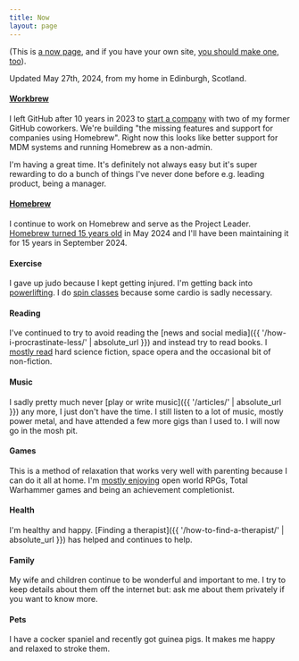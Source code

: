 ```yaml
---
title: Now
layout: page
---
```


(This is [a now page](https://nownownow.com/about), and if you have your own site, [you should make one, too](https://sivers.org/now2)).

Updated May 27th, 2024, from my home in Edinburgh, Scotland.

#### [Workbrew](https://workbrew.com)

I left GitHub after 10 years in 2023 to [start a company](https://workbrew.com) with two of my former GitHub coworkers.
We're building "the missing features and support for companies using Homebrew".
Right now this looks like better support for MDM systems and running Homebrew as a non-admin.

I'm having a great time.
It's definitely not always easy but it's super rewarding to do a bunch of things I've never done before e.g. leading product, being a manager.

#### [Homebrew](https://brew.sh)

I continue to work on Homebrew and serve as the Project Leader.
[Homebrew turned 15 years old](https://www.youtube.com/watch?v=dY31NQP4JPk) in May 2024 and I'll have been maintaining it for 15 years in September 2024.

#### Exercise

I gave up judo because I kept getting injured.
I'm getting back into [powerlifting](https://www.openpowerlifting.org/u/mikemcquaid).
I do [spin classes](https://tribe.yoga/tribecycle/) because some cardio is sadly necessary.

#### Reading

I've continued to try to avoid reading the [news and social media]({{ '/how-i-procrastinate-less/' | absolute_url }}) and instead try to read books.
I [mostly read](https://www.goodreads.com/review/list/37799508-mike-mcquaid?shelf=read&sort=date_read) hard science fiction, space opera and the occasional bit of non-fiction.

#### Music

I sadly pretty much never [play or write music]({{ '/articles/' | absolute_url }}) any more, I just don't have the time.
I still listen to a lot of music, mostly power metal, and have attended a few more gigs than I used to.
I will now go in the mosh pit.

#### Games

This is a method of relaxation that works very well with parenting because I can do it all at home.
I'm [mostly enjoying](https://steamcommunity.com/id/mikemcquaid/) open world RPGs, Total Warhammer games and being an achievement completionist.

#### Health

I'm healthy and happy.
[Finding a therapist]({{ '/how-to-find-a-therapist/' | absolute_url }}) has helped and continues to help.

#### Family

My wife and children continue to be wonderful and important to me.
I try to keep details about them off the internet but: ask me about them privately if you want to know more.

#### Pets

I have a cocker spaniel and recently got guinea pigs.
It makes me happy and relaxed to stroke them.
